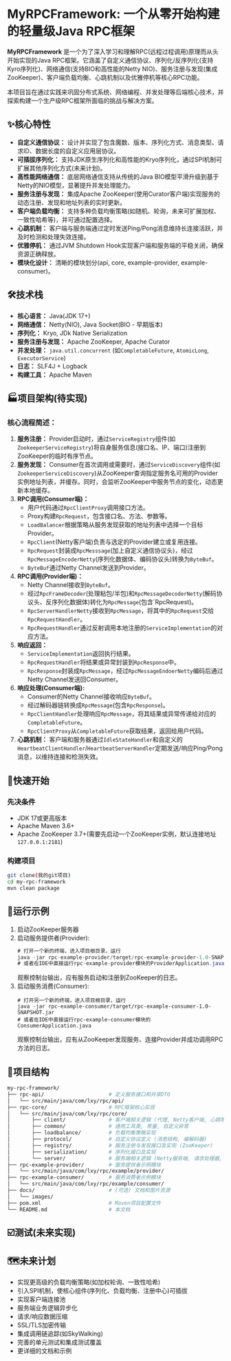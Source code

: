 # MyRPCFramework: 一个从零开始构建的轻量级Java RPC框架

**MyRPCFramework** 是一个为了深入学习和理解RPC(远程过程调用)原理而从头开始实现的Java RPC框架。它涵盖了自定义通信协议、序列化/反序列化(支持Kyro序列化)、网络通信(支持BIO和高性能的Netty NIO)、服务注册与发现(集成ZooKeeper)、客户端负载均衡、心跳机制以及优雅停机等核心RPC功能。

本项目旨在通过实践来巩固分布式系统、网络编程、并发处理等后端核心技术，并探索构建一个生产级RPC框架所面临的挑战与解决方案。

## ✨核心特性

* **自定义通信协议：** 设计并实现了包含魔数、版本、序列化方式、消息类型、请求ID、数据长度的自定义应用层协议。
* **可插拔序列化：** 支持JDK原生序列化和高性能的Kryo序列化，通过SPI机制可扩展其他序列化方式(未来计划)。
* **高性能网络通信：** 底层网络通信支持从传统的Java BIO模型平滑升级到基于Netty的NIO模型，显著提升并发处理能力。
* **服务注册与发现：** 集成Apache ZooKeeper(使用Curator客户端)实现服务的动态注册、发现和地址列表的实时更新。
* **客户端负载均衡：** 支持多种负载均衡策略(如随机、轮询，未来可扩展加权、一致性哈希等)，并可通过配置选择。
* **心跳机制：** 客户端与服务端通过定时发送Ping/Pong消息维持长连接活跃，并及时检测和处理失效连接。
* **优雅停机：** 通过JVM Shutdown Hook实现客户端和服务端的平稳关闭，确保资源正确释放。
* **模块化设计：** 清晰的模块划分(api, core, example-provider, example-consumer)。

## 🛠️技术栈
* **核心语言：** Java(JDK 17+)
* **网络通信：** Netty(NIO), Java Socket(BIO - 早期版本)
* **序列化：** Kryo, JDk Native Serialization
* **服务注册与发现：** Apache ZooKeeper, Apache Curator
* **并发处理：** `java.util.concurrent` (如`CompletableFuture`, `AtomicLong`, `ExecutorService`)
* **日志：** SLF4J + Logback
* **构建工具：** Apache Maven

## 🏭项目架构(待实现)

### 核心流程简述：
1. **服务注册：** Provider启动时，通过`ServiceRegistry`组件(如`ZookeeperServiceRegistry`)将自身服务信息(接口名、IP、端口)注册到ZooKeeper的临时有序节点。
2. **服务发现：** Consumer在首次调用或需要时，通过`ServiceDiscovery`组件(如`ZookeeperServiceDiscovery`)从ZooKeeper查询指定服务名可用的Provider实例地址列表，并缓存。同时，会监听ZooKeeper中服务节点的变化，动态更新本地缓存。
3. **RPC调用(Consumer端)：**
   * 用户代码通过`RpcClientProxy`调用接口方法。
   * Proxy构建`RpcRequest`，包含接口名、方法、参数等。
   * `LoadBalancer`根据策略从服务发现获取的地址列表中选择一个目标Provider。
   * `RpcClient`(Netty客户端)负责与选定的Provider建立或复用连接。
   * `RpcRequest`封装成`RpcMesssage`(加上自定义通信协议头)，经过`RpcMessageEncoderNetty`(序列化数据体、编码协议头)转换为`ByteBuf`。
   * `ByteBuf`通过Netty Channel发送到Provider。
4. **RPC调用(Provider端)：**
   * Netty Channel接收到`ByteBuf`。
   * 经过`RpcFrameDecoder`(处理粘包/半包)和`RpcMessageDecoderNetty`(解码协议头、反序列化数据体)转化为`RpcMessage`(包含`RpcRequest)。
   * `RpcServerHandlerNetty`接收到`RpcMessage`，将其中的`RpcRequest`交给`RpcRequestHandler`。
   * `RpcRequestHandler`通过反射调用本地注册的`ServiceImplementation`的对应方法。
5. **响应返回：**
   * `ServiceImplementation`返回执行结果。
   * `RpcRequestHandler`将结果或异常封装到`RpcResponse`中。
   * `RpcResponse`封装成`RpcMessage`，经过`RpcMessageEndoerNetty`编码后通过Netty Channel发送回Consumer。
6. **响应处理(Consumer端):**
   * Consumer的Netty Channel接收响应`ByteBuf`。
   * 经过解码器链转换成`RpcMessage`(包含`RpcResponse`)。
   * `RpcClientHandler`处理响应`RpcMessage`，将其结果或异常传递给对应的`CompletableFuture`。
   * `RpcClientProxy`从`CompletableFuture`获取结果，返回给用户代码。
7. **心跳机制：** 客户端和服务器通过`IdleStateHandler`和自定义的`HeartbeatClientHandler`/`HeartbeatServerHandler`定期发送/响应Ping/Pong消息，以维持连接和检测失效。

## 🚀快速开始
### 先决条件
* JDK 17或更高版本
* Apache Maven 3.6+
* Apache ZooKeeper 3.7+(需要先启动一个ZooKeeper实例，默认连接地址`127.0.0.1:2181`)
### 构建项目
```bash
git clone(我的git项目)
cd my-rpc-framework
mvn clean package
```

## 🌰运行示例
1. 启动ZooKeeper服务器
2. 启动服务提供者(Provider):
   ```java
   # 打开一个新的终端，进入项目根目录，运行
   java -jar rpc-example-provider/target/rpc-example-provider-1.0-SNAPSHOT.jar
   # 或者在IDE中直接运行rpc-example-provider模块的ProviderApplication.java
   ```
   观察控制台输出，应有服务启动和注册到ZooKeeper的日志。
4. 启动服务消费(Consumer):
   ```
   # 打开另一个新的终端，进入项目根目录，运行
   java -jar rpc-example-consumer/target/rpc-example-consumer-1.0-SNAPSHOT.jar
   # 或者在IDE中直接运行rpc-example-consumer模块的ConsumerApplication.java
   ```
   观察控制台输出，应有从ZooKeeper发现服务、连接Provider并成功调用RPC方法的日志。

## 📁项目结构
```bash
my-rpc-framework/
├── rpc-api/                     # 定义服务接口和共享DTO
│   └── src/main/java/com/lxy/rpc/api/
├── rpc-core/                    # RPC框架核心实现
│   └── src/main/java/com/lxy/rpc/core/
│       ├── client/              # 客户端相关逻辑 (代理, Netty客户端, 心跳等)
│       ├── common/              # 通用工具类, 常量, 自定义异常
│       ├── loadbalance/         # 负载均衡策略实现
│       ├── protocol/            # 自定义协议定义 (消息结构, 编解码器)
│       ├── registry/            # 服务注册与发现接口及实现 (ZooKeeper)
│       ├── serialization/       # 序列化接口及实现
│       └── server/              # 服务端相关逻辑 (Netty服务端, 请求处理器, 心跳等)
├── rpc-example-provider/        # 服务提供者示例模块
│   └── src/main/java/com/lxy/rpc/example/provider/
├── rpc-example-consumer/        # 服务消费者示例模块
│   └── src/main/java/com/lxy/rpc/example/consumer/
├── docs/                        # (可选) 文档和图片资源
│   └── images/
├── pom.xml                      # Maven项目配置文件
└── README.md                    # 本文档
```

## ☑️测试(未来实现)

## 🗺️未来计划
* 实现更高级的负载均衡策略(如加权轮询、一致性哈希)
* 引入SPI机制，使核心组件(序列化、负载均衡、注册中心)可插拔
* 实现客户端连接池
* 服务端业务逻辑异步化
* 请求/响应数据压缩
* SSL/TLS加密传输
* 集成调用链追踪(如SkyWalking)
* 完善的单元测试和集成测试覆盖
* 更详细的文档和示例
